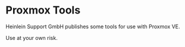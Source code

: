 # Proxmox Tools

Heinlein Support GmbH publishes some tools for use with Proxmox VE.

Use at your own risk.
